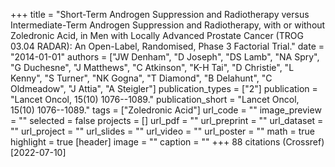 +++
title = "Short-Term Androgen Suppression and Radiotherapy versus Intermediate-Term Androgen Suppression and Radiotherapy, with or without Zoledronic Acid, in Men with Locally Advanced Prostate Cancer (TROG 03.04 RADAR): An Open-Label, Randomised, Phase 3 Factorial Trial."
date = "2014-01-01"
authors = ["JW Denham", "D Joseph", "DS Lamb", "NA Spry", "G Duchesne", "J Matthews", "C Atkinson", "K-H Tai", "D Christie", "L Kenny", "S Turner", "NK Gogna", "T Diamond", "B Delahunt", "C Oldmeadow", "J Attia", "A Steigler"]
publication_types = ["2"]
publication = "Lancet Oncol, 15(10) 1076--1089."
publication_short = "Lancet Oncol, 15(10) 1076--1089."
tags = ["Zoledronic Acid"]
url_code = ""
image_preview = ""
selected = false
projects = []
url_pdf = ""
url_preprint = ""
url_dataset = ""
url_project = ""
url_slides = ""
url_video = ""
url_poster = ""
math = true
highlight = true
[header]
image = ""
caption = ""
+++
88 citations (Crossref) [2022-07-10]
